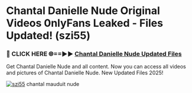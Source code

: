 # Chantal Danielle Nude Original Videos 0nlyFans Leaked - Files Updated! (szi55)

<h3>🔴 CLICK HERE 🌐==►► <a href="https://tinyurl.com/52m3yx9h" rel="nofollow">Chantal Danielle Nude Updated Files</a></h3>

Get Chantal Danielle Nude and all content. Now you can access all videos and pictures of Chantal Danielle Nude. New Updated Files 2025!

[![szi55](https://i.imgur.com/TnHtlc8.gif)](https://tinyurl.com/52m3yx9h)
chantal mauduit nude